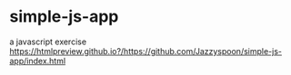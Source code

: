 # simple-js-app
a javascript exercise 
https://htmlpreview.github.io?/https://github.com/Jazzyspoon/simple-js-app/index.html
